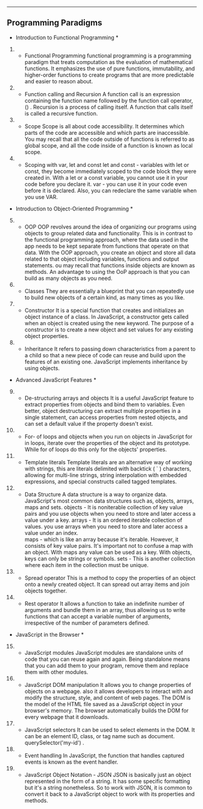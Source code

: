 ---------------------
Programming Paradigms
---------------------




* Introduction to Functional Programming *

1) -  Functional Programming
functional programming is a programming paradigm that treats computation as the evaluation of mathematical functions. It emphasizes the use of pure functions, immutability, and higher-order functions to create programs that are more predictable and easier to reason about.

2) - Function calling and Recursion
A function call is an expression containing the function name followed by the function call operator, () . 
Recursion is a process of calling itself. A function that calls itself is called a recursive function. 

3) - Scope
Scope is all about code accessibility. It determines which parts of the code are accessible and which parts are inaccessible. You may recall that all the code outside of functions is referred to as global scope, and all the code inside of a function is known as local scope.

4) - Scoping with var, let and const
let and const - variables with let or const, they become immediately scoped to the code block they were created in. With a let or a const variable, you cannot use it in your code before you declare it. 
var - you can use it in your code even before it is declared. Also, you can redeclare the same variable when you use VAR. 




* Introduction to Object-Oriented Programming *

5) - OOP
OOP revolves around the idea of organizing our programs using objects to group related data and functionality. This is in contrast to the functional programming approach, where the data used in the app needs to be kept separate from functions that operate on that data. With the OOP approach, you create an object and store all data related to that object including variables, functions and output statements. ou may recall that functions inside objects are known as methods. An advantage to using the OoP approach is that you can build as many objects as you need.

6) - Classes
They are essentially a blueprint that you can repeatedly use to build new objects of a certain kind, as many times as you like.

7) - Constructor
It is a special function that creates and initializes an object instance of a class. In JavaScript, a constructor gets called when an object is created using the new keyword. The purpose of a constructor is to create a new object and set values for any existing object properties.

8) - Inheritance
It refers to passing down characteristics from a parent to a child so that a new piece of code can reuse and build upon the features of an existing one. JavaScript implements inheritance by using objects.




* Advanced JavaScript Features *

9) - De-structuring arrays and objects
It is a useful JavaScript feature to extract properties from objects and bind them to variables. Even better, object destructuring can extract multiple properties in a single statement, can access properties from nested objects, and can set a default value if the property doesn't exist.

10) - For- of loops and objects
when you run on objects in JavaScript for in loops, iterate over the properties of the object and its prototype. While for of loops do this only for the objects' properties.

11) - Template literals
Template literals are an alternative way of working with strings, this are literals delimited with backtick ( ` ) characters, allowing for multi-line strings, string interpolation with embedded expressions, and special constructs called tagged templates.

12) - Data Structure
A data structure is a way to organize data. JavaScript's most common data structures such as, objects, arrays, maps and sets.
objects - It is noniterable collection of key value pairs and you use objects when you need to store and later access a value under a key.
arrays - It is an ordered iterable collection of values. you use arrays when you need to store and later access a value under an index.  
maps - which is like an array because it's iterable. However, it consists of key value pairs. It's important not to confuse a map with an 
       object. With maps any value can be used as a key. With objects, keys can only be strings or symbols.
sets - This is another collection where each item in the collection must be unique.

13) - Spread operator
This is a method to copy the properties of an object onto a newly created object. It can spread out array items and join objects together.

14) - Rest operator
It allows a function to take an indefinite number of arguments and bundle them in an array, thus allowing us to write functions that can accept a variable number of arguments, irrespective of the number of parameters defined.




* JavaScript in the Browser * 

15) - JavaScript modules
JavaScript modules are standalone units of code that you can reuse again and again. Being standalone means that you can add them to your program, remove them and replace them with other modules.

16) - JavaScript DOM manipulation
It allows you to change properties of objects on a webpage. also it allows developers to interact with and modify the structure, style, and content of web pages. The DOM is the model of the HTML file saved as a JavaScript object in your browser's memory. The browser automatically builds the DOM for every webpage that it downloads. 

17) - JavaScript selectors
It can be used to select elements in the DOM. It can be an element ID, class, or tag name such as document. querySelector('my-id') . 

18) - Event handling
In JavaScript, the function that handles captured events is known as the event handler. 

19) - JavaScript Object Notation - JSON
JSON is basically just an object represented in the form of a string. It has some specific formatting but it's a string nonetheless. So to work with JSON, it is common to convert it back to a JavaScript object to work with its properties and methods. 